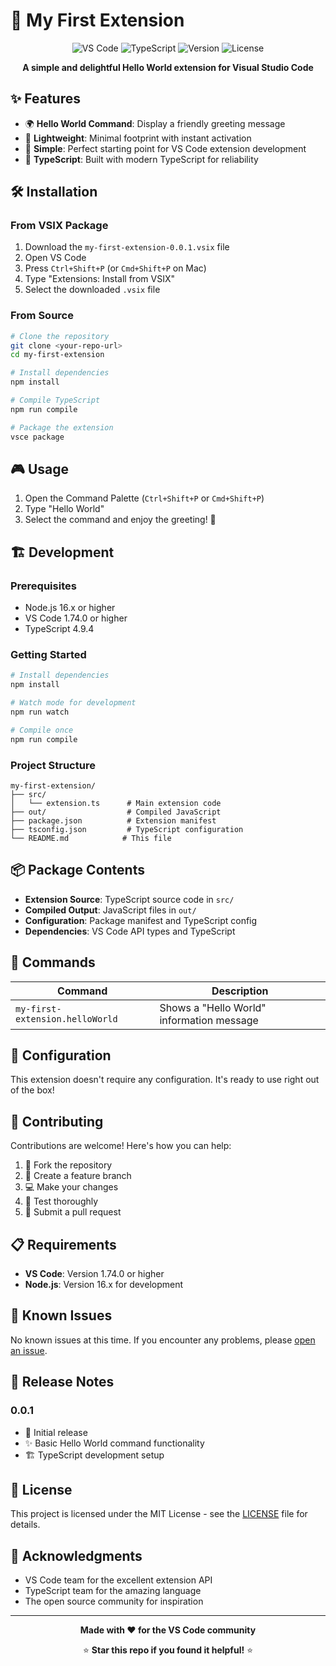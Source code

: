 # 🎉 My First Extension

<div align="center">

![VS Code](https://img.shields.io/badge/VS%20Code-1.74.0+-007ACC?style=for-the-badge&logo=visual-studio-code&logoColor=white)
![TypeScript](https://img.shields.io/badge/TypeScript-4.9.4-3178C6?style=for-the-badge&logo=typescript&logoColor=white)
![Version](https://img.shields.io/badge/Version-0.0.1-brightgreen?style=for-the-badge)
![License](https://img.shields.io/badge/License-MIT-yellow?style=for-the-badge)

**A simple and delightful Hello World extension for Visual Studio Code**

</div>

## ✨ Features

- 🌍 **Hello World Command**: Display a friendly greeting message
- 🚀 **Lightweight**: Minimal footprint with instant activation
- 🎯 **Simple**: Perfect starting point for VS Code extension development
- 🔧 **TypeScript**: Built with modern TypeScript for reliability

## 🛠️ Installation

### From VSIX Package
1. Download the `my-first-extension-0.0.1.vsix` file
2. Open VS Code
3. Press `Ctrl+Shift+P` (or `Cmd+Shift+P` on Mac)
4. Type "Extensions: Install from VSIX"
5. Select the downloaded `.vsix` file

### From Source
```bash
# Clone the repository
git clone <your-repo-url>
cd my-first-extension

# Install dependencies
npm install

# Compile TypeScript
npm run compile

# Package the extension
vsce package
```

## 🎮 Usage

1. Open the Command Palette (`Ctrl+Shift+P` or `Cmd+Shift+P`)
2. Type "Hello World"
3. Select the command and enjoy the greeting! 🎊

## 🏗️ Development

### Prerequisites
- Node.js 16.x or higher
- VS Code 1.74.0 or higher
- TypeScript 4.9.4

### Getting Started
```bash
# Install dependencies
npm install

# Watch mode for development
npm run watch

# Compile once
npm run compile
```

### Project Structure
```
my-first-extension/
├── src/
│   └── extension.ts      # Main extension code
├── out/                  # Compiled JavaScript
├── package.json          # Extension manifest
├── tsconfig.json         # TypeScript configuration
└── README.md            # This file
```

## 📦 Package Contents

- **Extension Source**: TypeScript source code in `src/`
- **Compiled Output**: JavaScript files in `out/`
- **Configuration**: Package manifest and TypeScript config
- **Dependencies**: VS Code API types and TypeScript

## 🎯 Commands

| Command | Description |
|---------|-------------|
| `my-first-extension.helloWorld` | Shows a "Hello World" information message |

## 🔧 Configuration

This extension doesn't require any configuration. It's ready to use right out of the box!

## 🤝 Contributing

Contributions are welcome! Here's how you can help:

1. 🍴 Fork the repository
2. 🌱 Create a feature branch
3. 💻 Make your changes
4. 🧪 Test thoroughly
5. 📝 Submit a pull request

## 📋 Requirements

- **VS Code**: Version 1.74.0 or higher
- **Node.js**: Version 16.x for development

## 🐛 Known Issues

No known issues at this time. If you encounter any problems, please [open an issue](https://github.com/your-username/my-first-extension/issues).

## 📝 Release Notes

### 0.0.1
- 🎉 Initial release
- ✨ Basic Hello World command functionality
- 🏗️ TypeScript development setup

## 📄 License

This project is licensed under the MIT License - see the [LICENSE](LICENSE) file for details.

## 🙏 Acknowledgments

- VS Code team for the excellent extension API
- TypeScript team for the amazing language
- The open source community for inspiration

---

<div align="center">

**Made with ❤️ for the VS Code community**

⭐ **Star this repo if you found it helpful!** ⭐

</div>
